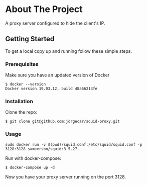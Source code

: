 # About The Project

A proxy server configured to hide the client's IP.

## Getting Started

To get a local copy up and running follow these simple steps.

### Prerequisites

Make sure you have an updated version of Docker

    $ docker --version
    Docker version 19.03.12, build 48a66213fe

### Installation

Clone the repo:
    
    $ git clone git@github.com:jorgecar/squid-proxy.git

### Usage

    sudo docker run -v $(pwd)/squid.conf:/etc/squid/squid.conf -p 3128:3128 sameersbn/squid:3.5.27-

Run with docker-compose:
    
    $ docker-compose up -d
    
Now you have your proxy server running on the port 3128.
